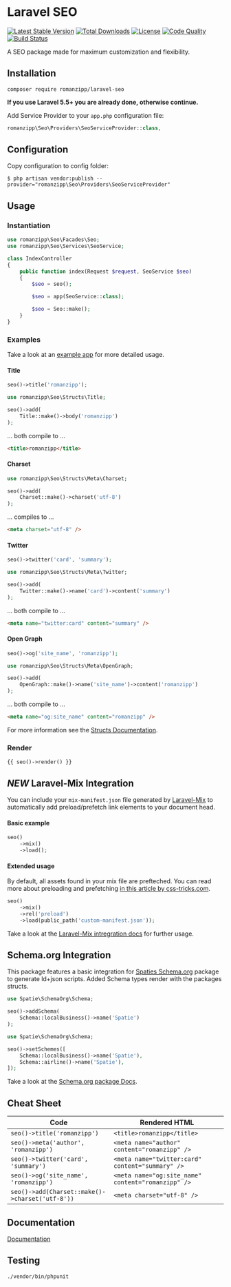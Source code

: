 # Laravel SEO

[![Latest Stable Version](https://img.shields.io/packagist/v/romanzipp/Laravel-SEO.svg?style=flat-square)](https://packagist.org/packages/romanzipp/laravel-seo)
[![Total Downloads](https://img.shields.io/packagist/dt/romanzipp/Laravel-SEO.svg?style=flat-square)](https://packagist.org/packages/romanzipp/laravel-seo)
[![License](https://img.shields.io/packagist/l/romanzipp/Laravel-SEO.svg?style=flat-square)](https://packagist.org/packages/romanzipp/laravel-seo)
[![Code Quality](https://img.shields.io/scrutinizer/g/romanzipp/Laravel-SEO.svg?style=flat-square)](https://scrutinizer-ci.com/g/romanzipp/Laravel-SEO/?branch=master)
[![Build Status](https://img.shields.io/travis/romanzipp/Laravel-SEO.svg?style=flat-square)](https://travis-ci.org/romanzipp/Laravel-SEO)

A SEO package made for maximum customization and flexibility.

## Installation

```
composer require romanzipp/laravel-seo
```

**If you use Laravel 5.5+ you are already done, otherwise continue.**

Add Service Provider to your `app.php` configuration file:

```php
romanzipp\Seo\Providers\SeoServiceProvider::class,
```

## Configuration

Copy configuration to config folder:

```
$ php artisan vendor:publish --provider="romanzipp\Seo\Providers\SeoServiceProvider"
```

## Usage

### Instantiation

```php
use romanzipp\Seo\Facades\Seo;
use romanzipp\Seo\Services\SeoService;

class IndexController
{
    public function index(Request $request, SeoService $seo)
    {
        $seo = seo();

        $seo = app(SeoService::class);

        $seo = Seo::make();
    }
}
```

### Examples

Take a look at an [example app](https://github.com/romanzipp/Laravel-SEO/blob/master/docs/EXAMPLE-APP.md) for more detailed usage.

#### Title

```php
seo()->title('romanzipp');
```

```php
use romanzipp\Seo\Structs\Title;

seo()->add(
    Title::make()->body('romanzipp')
);
```

... both compile to ...

```html
<title>romanzipp</title>
```

#### Charset

```php
use romanzipp\Seo\Structs\Meta\Charset;

seo()->add(
    Charset::make()->charset('utf-8')
);
```

... compiles to ...

```html
<meta charset="utf-8" />
```

#### Twitter

```php
seo()->twitter('card', 'summary');
```

```php
use romanzipp\Seo\Structs\Meta\Twitter;

seo()->add(
    Twitter::make()->name('card')->content('summary')
);
```

... both compile to ...

```html
<meta name="twitter:card" content="summary" />
```

#### Open Graph

```php
seo()->og('site_name', 'romanzipp');
```

```php
use romanzipp\Seo\Structs\Meta\OpenGraph;

seo()->add(
    OpenGraph::make()->name('site_name')->content('romanzipp')
);
```

... both compile to ...

```html
<meta name="og:site_name" content="romanzipp" />
```

For more information see the [Structs Documentation](https://github.com/romanzipp/Laravel-SEO/blob/master/docs/STRUCTS.md).

### Render

```blade
{{ seo()->render() }}
```

## *NEW* Laravel-Mix Integration

You can include your `mix-manifest.json` file generated by [Laravel-Mix](https://laravel-mix.com) to automatically add preload/prefetch link elements to your document head.

#### Basic example

```php
seo()
    ->mix()
    ->load();
```

#### Extended usage

By default, all assets found in your mix file are prefteched. You can read more about preloading and prefetching [in this article by css-tricks.com](https://css-tricks.com/prefetching-preloading-prebrowsing/).

```php
seo()
    ->mix()
    ->rel('preload')
    ->load(public_path('custom-manifest.json'));
```

Take a look at the [Laravel-Mix intregration docs](https://github.com/romanzipp/Laravel-SEO/blob/master/docs/INDEX.md) for further usage.

## Schema.org Integration

This package features a basic integration for [Spaties Schema.org](https://github.com/spatie/schema-org) package to generate ld+json scripts.
Added Schema types render with the packages structs.

```php
use Spatie\SchemaOrg\Schema;

seo()->addSchema(
    Schema::localBusiness()->name('Spatie')
);
```

```php
use Spatie\SchemaOrg\Schema;

seo()->setSchemes([
    Schema::localBusiness()->name('Spatie'),
    Schema::airline()->name('Spatie'),
]);
```

Take a look at the [Schema.org package Docs](https://github.com/spatie/schema-org#usage).

## Cheat Sheet

| Code | Rendered HTML |
|--|--|
| `seo()->title('romanzipp')` | `<title>romanzipp</title>` |
| `seo()->meta('author', 'romanzipp')` | `<meta name="author" content="romanzipp" />` |
| `seo()->twitter('card', 'summary')` | `<meta name="twitter:card" content="summary" />` |
| `seo()->og('site_name', 'romanzipp')` | `<meta name="og:site_name" content="romanzipp" />` |
| `seo()->add(Charset::make()->charset('utf-8'))` | `<meta charset="utf-8" />` |

## Documentation

[Documentation](https://github.com/romanzipp/Laravel-SEO/blob/master/docs/INDEX.md)

## Testing

```
./vendor/bin/phpunit
```
